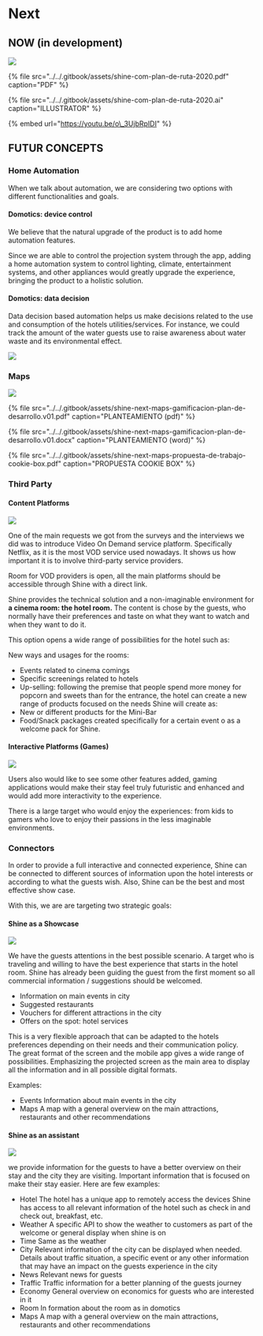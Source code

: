 # Next

## NOW \(in development\)

![](../../.gitbook/assets/shine-com-plan-de-ruta-2020.jpg)

{% file src="../../.gitbook/assets/shine-com-plan-de-ruta-2020.pdf" caption="PDF" %}

{% file src="../../.gitbook/assets/shine-com-plan-de-ruta-2020.ai" caption="ILLUSTRATOR" %}

{% embed url="https://youtu.be/o\_3UjbRpIDI" %}

## FUTUR CONCEPTS

### Home Automation

When we talk about automation, we are considering two options with different functionalities and goals.

#### Domotics: device control

We believe that the natural upgrade of the product is to add home automation features.

Since we are able to control the projection system through the app, adding a home automation system to control lighting, climate, entertainment systems, and other appliances would greatly upgrade the experience, bringing the product to a holistic solution.

#### Domotics: data decision

Data decision based automation helps us make decisions related to the use and consumption of the hotels utilities/services. For instance, we could track the amount of the water guests use to raise awareness about water waste and its environmental effect.

![](../../.gitbook/assets/shine-next-home-automation-1-.jpg)

### Maps

![](../../.gitbook/assets/shine-next-maps-1-.jpg)

{% file src="../../.gitbook/assets/shine-next-maps-gamificacion-plan-de-desarrollo.v01.pdf" caption="PLANTEAMIENTO \(pdf\)" %}

{% file src="../../.gitbook/assets/shine-next-maps-gamificacion-plan-de-desarrollo.v01.docx" caption="PLANTEAMIENTO \(word\)" %}

{% file src="../../.gitbook/assets/shine-next-maps-propuesta-de-trabajo-cookie-box.pdf" caption="PROPUESTA COOKIE BOX" %}

### Third Party

#### Content Platforms

![](../../.gitbook/assets/shine-next-third-party-1-.jpg)

One of the main requests we got from the surveys and the interviews we did was to introduce Video On Demand service platform. Specifically Netflix, as it is the most VOD service used nowadays. It shows us how important it is to involve third-party service providers.

Room for VOD providers is open, all the main platforms should be accessible through Shine with a direct link.

Shine provides the technical solution and a non-imaginable environment for **a cinema room: the hotel room.** The content is chose by the guests, who normally have their preferences and taste on what they want to watch and when they want to do it.

This option opens a wide range of possibilities for the hotel such as:

New ways and usages for the rooms:

* Events related to cinema comings
* Specific screenings related to hotels
* Up-selling: following the premise that people spend more money for popcorn and sweets than for the entrance, the hotel can create a new range of products focused on the needs Shine will create as:
* New or different products for the Mini-Bar
* Food/Snack packages created specifically for a certain event o as a welcome pack for Shine.

#### Interactive Platforms \(Games\)

![](../../.gitbook/assets/shine-next-third-party-2-.jpg)

Users also would like to see some other features added, gaming applications would make their stay feel truly futuristic and enhanced and would add more interactivity to the experience.

There is a large target who would enjoy the experiences: from kids to gamers who love to enjoy their passions in the less imaginable environments.

### Connectors

In order to provide a full interactive and connected experience, Shine can be connected to different sources of information upon the hotel interests or according to what the guests wish. Also, Shine can be the best and most effective show case.

With this, we are are targeting two strategic goals:

#### Shine as a Showcase

![](../../.gitbook/assets/shine-next-connectors-1-.jpg)

We have the guests attentions in the best possible scenario. A target who is traveling and willing to have the best experience that starts in the hotel room. Shine has already been guiding the guest from the first moment so all commercial information / suggestions should be welcomed.

* Information on main events in city
* Suggested restaurants
* Vouchers for different attractions in the city
* Offers on the spot: hotel services

This is a very flexible approach that can be adapted to the hotels preferences depending on their needs and their communication policy.  
The great format of the screen and the mobile app gives a wide range of possibilities. Emphasizing the projected screen as the main area to display all the information and in all possible digital formats.

Examples:

* Events Information about main events in the city
* Maps A map with a general overview on the main attractions, restaurants and other recommendations

#### Shine as an assistant

![](../../.gitbook/assets/shine-next-connectors-2-.jpg)

we provide information for the guests to have a better overview on their stay and the city they are visiting. Important information that is focused on make their stay easier. Here are few examples:

* Hotel The hotel has a unique app to remotely access the devices Shine has access to all relevant information of the hotel such as check in and check out, breakfast, etc.
* Weather A specific API to show the weather to customers as part of the welcome or general display when shine is on
* Time Same as the weather
* City Relevant information of the city can be displayed when needed. Details about traffic situation, a specific event or any other information that may have an impact on the guests experience in the city
* News Relevant news for guests
* Traffic Traffic information for a better planning of the guests journey
* Economy General overview on economics for guests who are interested in it
* Room In formation about the room as in domotics
* Maps A map with a general overview on the main attractions, restaurants and other recommendations

